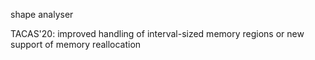 shape analyser

TACAS'20: improved handling of interval-sized memory regions or new support of memory reallocation